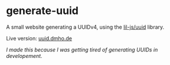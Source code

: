 # generate-uuid
A small website generating a UUIDv4, using the [lil-js/uuid](https://github.com/lil-js/uuid) library. 

Live version: [uuid.dmho.de](https://uuid.dmho.de)

_I made this because I was getting tired of generating UUIDs in developement._
